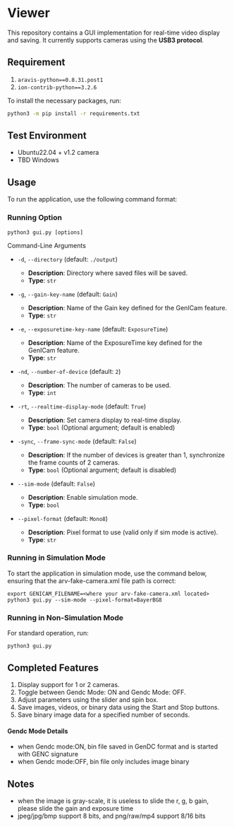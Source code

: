 
# Viewer

This repository contains a GUI implementation for real-time video display and saving. It currently supports cameras using the **USB3 protocol**.

## Requirement 
1. `aravis-python==0.8.31.post1`
2. `ion-contrib-python==3.2.6`

To install the necessary packages, run:
```bash
python3 -m pip install -r requirements.txt
```

## Test Environment
- Ubuntu22.04 + v1.2 camera
- TBD Windows

## Usage

To run the application, use the following command format:
### Running Option
```
python3 gui.py [options]
```

Command-Line Arguments

- `-d`, `--directory` (default: `./output`)
  - **Description**: Directory where saved files will be saved.
  - **Type**: `str`
  
- `-g`, `--gain-key-name` (default: `Gain`)
  - **Description**: Name of the Gain key defined for the GenICam feature.
  - **Type**: `str`
  
- `-e`, `--exposuretime-key-name` (default: `ExposureTime`)
  - **Description**: Name of the ExposureTime key defined for the GenICam feature.
  - **Type**: `str`
  
- `-nd`, `--number-of-device` (default: `2`)
  - **Description**: The number of cameras to be used.
  - **Type**: `int`
  
- `-rt`, `--realtime-display-mode` (default: `True`)
  - **Description**: Set camera display to real-time display.
  - **Type**: `bool` (Optional argument; default is enabled)
  
- `-sync`, `--frame-sync-mode` (default: `False`)
  - **Description**: If the number of devices is greater than 1, synchronize the frame counts of 2 cameras.
  - **Type**: `bool` (Optional argument; default is disabled)
  
- `--sim-mode` (default: `False`)
  - **Description**: Enable simulation mode.
  - **Type**: `bool`
  
- `--pixel-format` (default: `Mono8`)
  - **Description**: Pixel format to use (valid only if sim mode is active).
  - **Type**: `str`

### Running in Simulation Mode

To start the application in simulation mode, use the command below, ensuring that the arv-fake-camera.xml file path is correct:
```
export GENICAM_FILENAME=<where your arv-fake-camera.xml located>
python3 gui.py --sim-mode --pixel-format=BayerBG8
```

### Running in Non-Simulation Mode
For standard operation, run:
```
python3 gui.py
```

## Completed Features

1. Display support for 1 or 2 cameras.
2. Toggle between Gendc Mode: ON and Gendc Mode: OFF.
3. Adjust parameters using the slider and spin box.
4. Save images, videos, or binary data using the Start and Stop buttons.
5. Save binary image data for a specified number of seconds.

#### Gendc Mode Details

- when Gendc mode:ON, bin file saved in GenDC format and is started with GENC signature
- when Gendc mode:OFF, bin file only includes image binary


## Notes

- when the image is gray-scale, it is useless to slide the r, g, b gain, please slide the gain and exposure time
- jpeg/jpg/bmp support 8 bits, and png/raw/mp4 support 8/16 bits 
